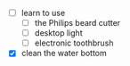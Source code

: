 - [ ] learn to use
	- [ ] the Philips beard cutter
	- [ ] desktop light
	- [ ] electronic toothbrush
- [x] clean the water bottom
<!--stackedit_data:
eyJoaXN0b3J5IjpbLTIxMjQ5ODg0NTBdfQ==
-->